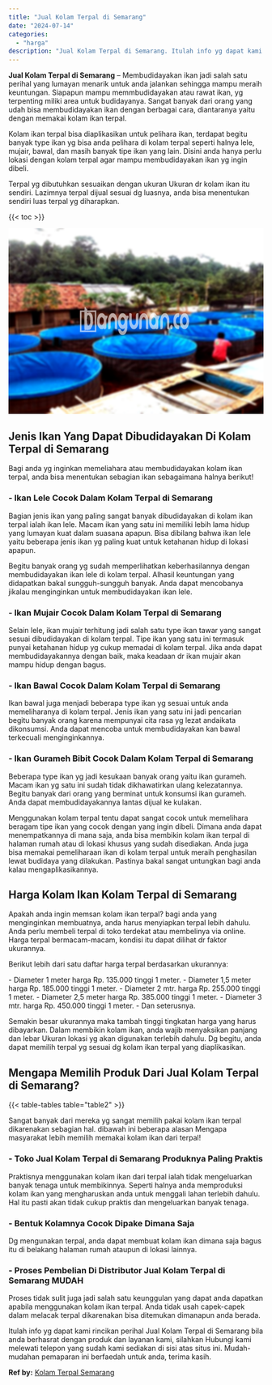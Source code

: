 ```yaml
---
title: "Jual Kolam Terpal di Semarang"
date: "2024-07-14"
categories: 
  - "harga"
description: "Jual Kolam Terpal di Semarang. Itulah info yg dapat kami rincikan perihal Jual Kolam Terpal di Semarang bila anda berhasrat dengan produk dan layanan kami, s..."
---
```


**Jual Kolam Terpal di Semarang** – Membudidayakan ikan jadi salah satu perihal yang lumayan menarik untuk anda jalankan sehingga mampu meraih keuntungan. Siapapun mampu memmbudidayakan atau rawat ikan, yg terpenting miliki area untuk budidayanya. Sangat banyak dari orang yang udah bisa membudidayakan ikan dengan berbagai cara, diantaranya yaitu dengan memakai kolam ikan terpal.

Kolam ikan terpal bisa diaplikasikan untuk pelihara ikan, terdapat begitu banyak type ikan yg bisa anda pelihara di kolam terpal seperti halnya lele, mujair, bawal, dan masih banyak tipe ikan yang lain. Disini anda hanya perlu lokasi dengan kolam terpal agar mampu membudidayakan ikan yg ingin dibeli.

Terpal yg dibutuhkan sesuaikan dengan ukuran Ukuran dr kolam ikan itu sendiri. Lazimnya terpal dijual sesuai dg luasnya, anda bisa menentukan sendiri luas terpal yg diharapkan.

{{< toc >}}

![Jual Kolam Terpal di Semarang](/images/jual-kolam-terpal-37.png)

## Jenis Ikan Yang Dapat Dibudidayakan Di Kolam Terpal di Semarang

Bagi anda yg inginkan memeliahara atau membudidayakan kolam ikan terpal, anda bisa menentukan sebagian ikan sebagaimana halnya berikut!

### \- Ikan Lele Cocok Dalam Kolam Terpal di Semarang

Bagian jenis ikan yang paling sangat banyak dibudidayakan di kolam ikan terpal ialah ikan lele. Macam ikan yang satu ini memiliki lebih lama hidup yang lumayan kuat dalam suasana apapun. Bisa dibilang bahwa ikan lele yaitu beberapa jenis ikan yg paling kuat untuk ketahanan hidup di lokasi apapun.

Begitu banyak orang yg sudah memperlihatkan keberhasilannya dengan membudidayakan ikan lele di kolam terpal. Alhasil keuntungan yang didapatkan bakal sungguh-sungguh banyak. Anda dapat mencobanya jikalau menginginkan untuk membudidayakan ikan lele.

### \- Ikan Mujair Cocok Dalam Kolam Terpal di Semarang

Selain lele, ikan mujair terhitung jadi salah satu type ikan tawar yang sangat sesuai dibudidayakan di kolam terpal. Tipe ikan yang satu ini termasuk punyai ketahanan hidup yg cukup memadai di kolam terpal. Jika anda dapat membudidayakannya dengan baik, maka keadaan dr ikan mujair akan mampu hidup dengan bagus.

### \- Ikan Bawal Cocok Dalam Kolam Terpal di Semarang

Ikan bawal juga menjadi beberapa type ikan yg sesuai untuk anda memeliharanya di kolam terpal. Jenis ikan yang satu ini jadi pencarian begitu banyak orang karena mempunyai cita rasa yg lezat andaikata dikonsumsi. Anda dapat mencoba untuk membudidayakan kan bawal terkecuali menginginkannya.

### \- Ikan Gurameh Bibit Cocok Dalam Kolam Terpal di Semarang

Beberapa type ikan yg jadi kesukaan banyak orang yaitu ikan gurameh. Macam ikan yg satu ini sudah tidak dikhawatirkan ulang kelezatannya. Begitu banyak dari orang yang berminat untuk konsumsi ikan gurameh. Anda dapat membudidayakannya lantas dijual ke kulakan.

Menggunakan kolam terpal tentu dapat sangat cocok untuk memelihara beragam tipe ikan yang cocok dengan yang ingin dibeli. Dimana anda dapat menempatkannya di mana saja, anda bisa membikin kolam ikan terpal di halaman rumah atau di lokasi khusus yang sudah disediakan. Anda juga bisa memakai pemeliharaan ikan di kolam terpal untuk meraih penghasilan lewat budidaya yang dilakukan. Pastinya bakal sangat untungkan bagi anda kalau mengaplikasikannya.

## Harga Kolam Ikan Kolam Terpal di Semarang

Apakah anda ingin memsan kolam ikan terpal? bagi anda yang menginginkan membuatnya, anda harus menyiapkan terpal lebih dahulu. Anda perlu membeli terpal di toko terdekat atau membelinya via online. Harga terpal bermacam-macam, kondisi itu dapat dilihat dr faktor ukurannya.

Berikut lebih dari satu daftar harga terpal berdasarkan ukurannya:

\- Diameter 1 meter harga Rp. 135.000 tinggi 1 meter. - Diameter 1,5 meter harga Rp. 185.000 tinggi 1 meter. - Diameter 2 mtr. harga Rp. 255.000 tinggi 1 meter. - Diameter 2,5 meter harga Rp. 385.000 tinggi 1 meter. - Diameter 3 mtr. harga Rp. 450.000 tinggi 1 meter. - Dan seterusnya.

Semakin besar ukurannya maka tambah tinggi tingkatan harga yang harus dibayarkan. Dalam membikin kolam ikan, anda wajib menyaksikan panjang dan lebar Ukuran lokasi yg akan digunakan terlebih dahulu. Dg begitu, anda dapat memilih terpal yg sesuai dg kolam ikan terpal yang diaplikasikan.

## Mengapa Memilih Produk Dari Jual Kolam Terpal di Semarang?

{{< table-tables table="table2" >}}

Sangat banyak dari mereka yg sangat memilih pakai kolam ikan terpal dikarenakan sebagian hal. dibawah ini beberapa alasan Mengapa masyarakat lebih memilih memakai kolam ikan dari terpal!

### \- Toko Jual Kolam Terpal di Semarang Produknya Paling Praktis

Praktisnya menggunakan kolam ikan dari terpal ialah tidak mengeluarkan banyak tenaga untuk membikinnya. Seperti halnya anda memproduksi kolam ikan yang mengharuskan anda untuk menggali lahan terlebih dahulu. Hal itu pasti akan tidak cukup praktis dan mengeluarkan banyak tenaga.

### \- Bentuk Kolamnya Cocok Dipake Dimana Saja

Dg mengunakan terpal, anda dapat membuat kolam ikan dimana saja bagus itu di belakang halaman rumah ataupun di lokasi lainnya.

### \- Proses Pembelian Di Distributor Jual Kolam Terpal di Semarang MUDAH

Proses tidak sulit juga jadi salah satu keunggulan yang dapat anda dapatkan apabila menggunakan kolam ikan terpal. Anda tidak usah capek-capek dalam melacak terpal dikarenakan bisa ditemukan dimanapun anda berada.

Itulah info yg dapat kami rincikan perihal Jual Kolam Terpal di Semarang bila anda berhasrat dengan produk dan layanan kami, silahkan Hubungi kami melewati telepon yang sudah kami sediakan di sisi atas situs ini. Mudah-mudahan pemaparan ini berfaedah untuk anda, terima kasih.

**Ref by:** [Kolam Terpal Semarang](https://id.wikipedia.org/wiki/Kolam)
